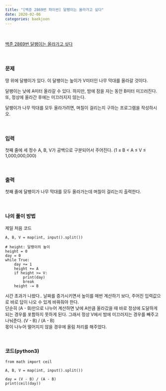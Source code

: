 ```yaml
---
title: "[백준 2869번 파이썬] 달팽이는 올라가고 싶다"
date: 2020-02-06
categories: baekjoon
---
```


<br><br>
[백준 2869번 달팽이는 올라가고 싶다](https://www.acmicpc.net/problem/2869)
<br><br><br>

### 문제<br>
땅 위에 달팽이가 있다. 이 달팽이는 높이가 V미터인 나무 막대를 올라갈 것이다.

달팽이는 낮에 A미터 올라갈 수 있다. 하지만, 밤에 잠을 자는 동안 B미터 미끄러진다. 또, 정상에 올라간 후에는 미끄러지지 않는다.

달팽이가 나무 막대를 모두 올라가려면, 며칠이 걸리는지 구하는 프로그램을 작성하시오.
<br><br><br>


### 입력<br>
첫째 줄에 세 정수 A, B, V가 공백으로 구분되어서 주어진다. (1 ≤ B < A ≤ V ≤ 1,000,000,000)
<br><br><br>


### 출력<br>
첫째 줄에 달팽이가 나무 막대를 모두 올라가는데 며칠이 걸리는지 출력한다.
<br><br><br>


### 나의 풀이 방법<br>
제일 처음 코드 <br>
```
A, B, V = map(int, input().split())

# height: 달팽이의 높이
height = 0
day = 0
while True:
    day += 1
    height += A
    if height >= V:
        print(day)
        break
    height -= B
```
시간 초과가 나왔다.. 날짜를 증가시키면서 높이를 매번 계산하기 보다, 주어진 입력값으로 바로 답이 나오 수 있게 바꿔줘야 한다.<br>
단순히 (A - B)만으로 나누어 계산하면 낮에 A만큼 올라갔을 때 바로 정상에 도달하게 되는 경우를 포함하지 못하게 된다. 그래서 정상 V에서 밤에 미끄러지는 경우를 빼주고 나눠준다. (V - B) / (A - B)
<br>
몫이 나누어 떨어지지 않을 경우에 올림 처리를 해주었다. 
<br><br><br>


### 코드(python3)
```
from math import ceil

A, B, V = map(int, input().split())

day = (V - B) / (A - B)
print(ceil(day))
```
